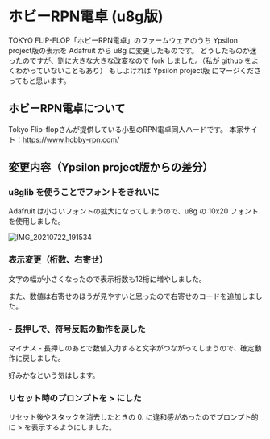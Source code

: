 # ホビーRPN電卓 (u8g版)

TOKYO FLIP-FLOP「ホビーRPN電卓」のファームウェアのうち Ypsilon project版の表示を Adafruit から u8g に変更したものです。
どうしたものか迷ったのですが、割に大きな大きな改変なので fork しました。（私が github をよくわかっていないこともあり）
もしよければ Ypsilon project版 にマージくださってもと思います。

## ホビーRPN電卓について

Tokyo Flip-flopさんが提供している小型のRPN電卓同人ハードです。
本家サイト：https://www.hobby-rpn.com/

## 変更内容（Ypsilon project版からの差分）

### u8glib を使うことでフォントをきれいに

Adafruit は小さいフォントの拡大になってしまうので、u8g の 10x20 フォントを使用しました。

![IMG_20210722_191534](https://user-images.githubusercontent.com/86639425/126626266-2c95b7e6-e6a9-4b4c-96d7-3dc33c8e471a.jpg)

### 表示変更（桁数、右寄せ）

文字の幅が小さくなったので表示桁数も12桁に増やしました。

また、数値は右寄せのほうが見やすいと思ったので右寄せのコードを追加しました。

### - 長押しで、符号反転の動作を戻した

マイナス - 長押しのあとで数値入力すると文字がつながってしまうので、確定動作に戻しました。

好みかなという気はします。

### リセット時のプロンプトを > にした

リセット後やスタックを消去したときの 0. に違和感があったのでプロンプト的に > を表示するようにしました。
